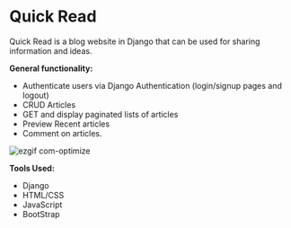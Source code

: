 # Quick Read
Quick Read is a blog website in Django that can be used for sharing information and ideas. 

**General functionality:**

- Authenticate users via Django Authentication (login/signup pages and logout)
- CRUD Articles
- GET and display paginated lists of articles
- Preview Recent articles
- Comment on articles.

![ezgif com-optimize](https://user-images.githubusercontent.com/22757695/94878924-6b45c380-0424-11eb-9d1d-f0f419f5a94f.gif)



**Tools Used:**

- Django
- HTML/CSS
- JavaScript
- BootStrap
